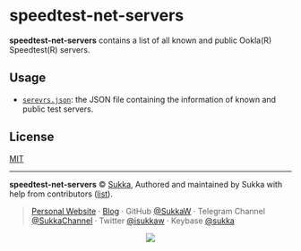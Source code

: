 # speedtest-net-servers

**speedtest-net-servers** contains a list of all known and public Ookla(R) Speedtest(R) servers.

## Usage

- [`serevrs.json`](https://speedtest-net-servers.cdn.skk.moe/servers.json): the JSON file containing the information of known and public test servers.

## License

[MIT](./LICENSE)

----

**speedtest-net-servers** © [Sukka](https://github.com/SukkaW), Authored and maintained by Sukka with help from contributors ([list](https://github.com/SukkaW/speedtest-net-servers/graphs/contributors)).

> [Personal Website](https://skk.moe) · [Blog](https://blog.skk.moe) · GitHub [@SukkaW](https://github.com/SukkaW) · Telegram Channel [@SukkaChannel](https://t.me/SukkaChannel) · Twitter [@isukkaw](https://twitter.com/isukkaw) · Keybase [@sukka](https://keybase.io/sukka)

<p align="center">
  <a href="https://github.com/sponsors/SukkaW/">
    <img src="https://sponsor.cdn.skk.moe/sponsors.svg"/>
  </a>
</p>
